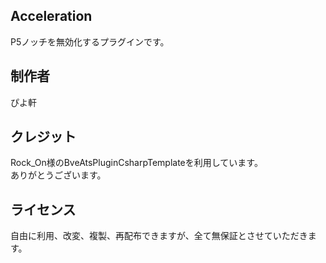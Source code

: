 ## Acceleration
P5ノッチを無効化するプラグインです。

## 制作者
ぴよ軒

## クレジット
Rock_On様のBveAtsPluginCsharpTemplateを利用しています。  
ありがとうございます。

## ライセンス
自由に利用、改変、複製、再配布できますが、全て無保証とさせていただきます。

